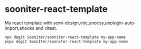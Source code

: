 # sooniter-react-template

My react template with semi-design,vite,unocss,unplugin-auto-import,ahooks
and vitest.

```shell
npx degit SoonIter/sooniter-react-template my-app-name
pnpx degit SoonIter/sooniter-react-template my-app-name
```
